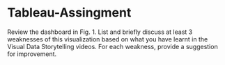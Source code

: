 # Tableau-Assingment

Review the dashboard in Fig. 1. List and briefly discuss at least 3 weaknesses of this visualization based on what you have learnt in the Visual Data Storytelling videos. For each weakness, provide a suggestion for improvement.
